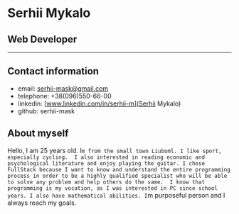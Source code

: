 # Serhii Mykalo

## Web Developer

---

## Contact information

-  email: serhii-mask@gmail.com
-  telephone: +38(096)550-66-00
-  linkedin: [www.linkedin.com/in/serhii-m](Serhii Mykalo)
-  github: serhii-mask

## About myself

Hello, I am 25 years old. I`m from the small town Liuboml. I like sport, especially cycling.  I also interested in reading economic and psychological literature and enjoy playing the guitar.
I chose FullStack because I want to know and understand the entire programming process in order to be a highly qualified specialist who will be able to solve any problem and help others do the same. 
I know that programming is my vocation, as I was interested in PC since school years. I also have mathematical abilities. I`m purposeful person and I always reach my goals.
